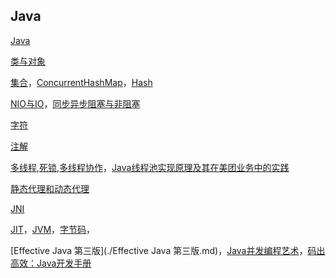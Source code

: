 ## Java

[Java](./Java.md)

[类与对象](./java_base1.md)

[集合](./java_base2.md)，[ConcurrentHashMap](./ConcurrentHashMap.md)，[Hash](./Hash.md)

[NIO与IO](./NIO与IO.md)，[同步异步阻塞与非阻塞](./同步异步阻塞与非阻塞.md)

[字符](./java_base4.md)

[注解](https://github.com/chaoyueLin/annotationDemo)

[多线程](./java_base3.md),[死锁](./死锁.md),[多线程协作](https://github.com/chaoyueLin/threadDemo)，[Java线程池实现原理及其在美团业务中的实践](https://tech.meituan.com/2020/04/02/java-pooling-pratice-in-meituan.html)

[静态代理和动态代理](./代理.md)

[JNI](./JNI.md)

[JIT](./JIT.md)，[JVM](./JVM.md)，[字节码](./字节码.md)，

[Effective Java 第三版](./Effective Java 第三版.md)，[Java并发编程艺术](./Java并发编程艺术.md)，[码出高效：Java开发手册](./码出高效：Java开发手册.md)